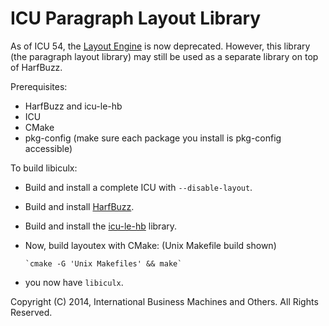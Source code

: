 ICU Paragraph Layout Library
===

As of ICU 54, the [Layout Engine](http://userguide.icu-project.org/layoutengine) is now deprecated.
However, this library (the paragraph layout library) may still be used as a separate library on top
of HarfBuzz.

Prerequisites:

* HarfBuzz and icu-le-hb
* ICU
* CMake
* pkg-config (make sure each package you install is pkg-config accessible)

To build libiculx:

* Build and install a complete ICU with `--disable-layout`.
* Build and install [HarfBuzz](http://harfbuzz.org).
* Build and install the [icu-le-hb](http://harfbuzz.org) library.
* Now, build layoutex with CMake: (Unix Makefile build shown)

      `cmake -G 'Unix Makefiles' && make`

* you now have `libiculx`.


Copyright (C) 2014, International Business Machines and Others. All Rights Reserved.
